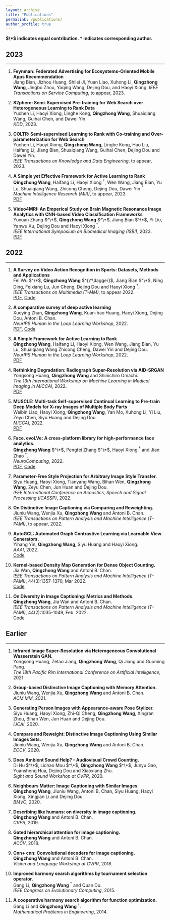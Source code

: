 ```yaml
---
layout: archive
title: "Publications"
permalink: /publications/
author_profile: true
---
```


**$\*$ indicates equal contribution. $\dagger$ indicates corresponding author.**

## 2023
----------

1. **Feynman: Federated Advertising for Ecosystems-Oriented Mobile Apps Recommendation** \
   Jiang Bian, Jizhou Huang, Shilei Ji, Yuan Liao, Xuhong Li, **Qingzhong Wang**, Jingbo Zhou, Yaqing Wang, Dejing Dou, and Haoyi Xiong.
   *IEEE Transactions on Service Computing*, to appear, 2023.
   
1. **S2phere: Semi-Supervised Pre-training for Web Search over Heterogeneous Learning to Rank Data** \
   Yuchen Li, Haoyi Xiong, Linghe Kong, **Qingzhong Wang**, Shuaiqiang Wang, Guihai Chen, and Dawei Yin. \
   *KDD*, 2023.
   
1. **COLTR: Semi-supervised Learning to Rank with Co-training and Over-parameterization for Web Search** \
   Yuchen Li, Haoyi Xiong, **Qingzhong Wang**, Linghe Kong, Hao Liu, Haifang Li, Jiang Bian, Shuaiqiang Wang, Guihai Chen, Dejing Dou and Dawei Yin. \
   *IEEE Transactions on Knowledge and Data Engineering*, to appear, 2023. 
   
1. **A Simple yet Effective Framework for Active Learning to Rank** \
  **Qingzhong Wang**, Haifang Li, Haoyi Xiong $^\dagger$, Wen Wang, Jiang Bian, Yu Lu, Shuaiqiang Wang, Zhicong Cheng, Dejing Dou, Dawei Yin $^\dagger$. \
  *Machine Intelligence Research (MIR)*, to appear, 2023. \
  [PDF](https://arxiv.org/pdf/2205.10137.pdf)
  
1. **Video4MRI: An Emperical Study on Brain Magnetic Resonance Image Analytics with CNN-based Video Classification Frameworks** \
  Yuxuan Zhang $^\*$, **Qingzhong Wang** $^\*$, Jiang Bian $^\*$, Yi Liu, Yanwu Xu, Dejing Dou and Haoyi Xiong $^\dagger$. \
  *IEEE International Symposium on Biomedical Imaging (ISBI)*, 2023. \
  [PDF](https://arxiv.org/pdf/2302.12688.pdf)

## 2022
----------

1. **A Survey on Video Action Recognition in Sports: Datasets, Methods and Applications** \
  Fei Wu $^\*$, **Qingzhong Wang** $^{\*\dagger}$, Jiang Bian $^\*$, Ning Ding, Feixiang Lu, Jun Cheng, Dejing Dou and Haoyi Xiong $^\dagger$. \
  *IEEE Transactions on Multimedia (T-MM)*, to appear 2022. \
  [PDF](https://ieeexplore.ieee.org/document/9999033), [Code](https://github.com/PaddlePaddle/PaddleSports/tree/develop/07-data/7.1-public_available_datasets)
  
1. **A comparative survey of deep active learning** \
  Xueying Zhan, **Qingzhong Wang**, Kuan-hao Huang, Haoyi Xiong, Dejing Dou, Antoni B. Chan. \
  *NeurIPS Human in the Loop Learning Workshop*, 2022. \
  [PDF](https://arxiv.org/pdf/2203.13450.pdf), [Code](https://github.com/SineZHAN/deepALplus)
  
1. **A Simple Framework for Active Learning to Rank** \
  **Qingzhong Wang**, Haifang Li, Haoyi Xiong, Wen Wang, Jiang Bian, Yu Lu, Shuaiqiang Wang Zhicong Cheng, Dawei Yin and Dejing Dou. \
  *NeurIPS Human in the Loop Learning Workshop*, 2022. \
  [PDF](https://github.com/qingzwang/qingzwang.github.io/blob/master/_publications/ActiveLearningLTR.pdf)
  
1. **Rethinking Degradation: Radiograph Super-Resolution via AID-SRGAN** \
  Yongsong Huang, **Qingzhong Wang** and Shinichiro Omachi. \
  *The 13th International Workshop on Machine Learning in Medical Imaging in MICCAI*, 2022. \
  [PDF](https://arxiv.org/pdf/2208.03008.pdf)
  
1. **MUSCLE: Multi-task Self-supervised Continual Learning to Pre-train Deep Models for X-ray Images of Multiple Body Parts** \
  Weibin Liao, Haoyi Xiong, **Qingzhong Wang**, Yan Mo, Xuhong Li, Yi Liu, Zeyu Chen, Siyu Huang and Dejing Dou. \
  *MICCAI*, 2022. \
  [PDF](https://link.springer.com/chapter/10.1007/978-3-031-16452-1_15)
  
1. **Face. evoLVe: A cross-platform library for high-performance face analytics.** \
  **Qingzhong Wang** $^\*$, Pengfei Zhang $^\*$, Haoyi Xiong $^\dagger$ and Jian Zhao $^\dagger$.\
  *NeuroComputing*, 2022. \
  [PDF](https://arxiv.org/abs/2107.08621), [Code](https://github.com/ZhaoJ9014/face.evoLVe)
  
1. **Parameter-Free Style Projection for Arbitrary Image Style Transfer.** \
 Siyu Huang, Haoyi Xiong, Tianyang Wang, Bihan Wen, **Qingzhong Wang**, Zeyu Chen, Jun Huan and Dejing Dou. \
 *IEEE International Conference on Acoustics, Speech and Signal Processing (ICASSP)*, 2022. 
 
1. **On Distinctive Image Captioning via Comparing and Reweighting.** \
 Jiuniu Wang, Wenjia Xu, **Qingzhong Wang** and Antoni B. Chan. \
 *IEEE Transactions on Pattern Analysis and Machine Intelligence (T-PAMI)*, to appear, 2022.
 
1. **AutoGCL: Automated Graph Contrastive Learning via Learnable View Generators.** \
 Yihang Yin, **Qingzhong Wang**, Siyu Huang and Haoyi Xiong. \
 *AAAI*, 2022. \
 [Code](https://github.com/Somedaywilldo/AutoGCL)
 
1. **Kernel-based Density Map Generation for Dense Object Counting.** \
 Jia Wan, **Qingzhong Wang** and Antoni B. Chan. \
 *IEEE Transactions on Pattern Analysis and Machine Intelligence (T-PAMI)*, 44(3):1357-1370, Mar 2022.\
 [Code](https://github.com/jia-wan/KDMG_Counting)
 
1. **On Diversity in Image Captioning: Metrics and Methods.** \
 **Qingzhong Wang**, Jia Wan and Antoni B. Chan. \
 *IEEE Transactions on Pattern Analysis and Machine Intelligence (T-PAMI)*, 44(2):1035-1049, Feb. 2022. \
 [Code](https://github.com/qingzwang/DiverseImageCaptioning)
 
## Earlier
----------
 
1. **Infrared Image Super-Resolution via Heterogeneous Convolutional Wasserstein GAN.** \
    Yongsong Huang, Zetao Jiang, **Qingzhong Wang**, Qi Jiang and Guoming Pang. \
    *The 18th Pacific Rim International Conference on Artificial Intelligence*, 2021.
    
1. **Group-based Distinctive Image Captioning with Memory Attention.** \
    Jiuniu Wang, Wenjia Xu, **Qingzhong Wang** and Antoni B. Chan. \
    *ACM MM*, 2021.
    
1. **Generating Person Images with Appearance-aware Pose Stylizer.** \
    Siyu Huang, Haoyi Xiong, Zhi-Qi Cheng, **Qingzhong Wang**, Xingran Zhou, Bihan Wen, Jun Huan and Dejing Dou. \
    *IJCAI*, 2020.
    
1. **Compare and Reweight: Distinctive Image Captioning Using Similar Images Sets.** \
    Jiuniu Wang, Wenjia Xu, **Qingzhong Wang** and Antoni B. Chan. \
    *ECCV*, 2020.
    
1. **Does Ambient Sound Help? - Audiovisual Crowd Counting.** \
    Di Hu $^\*$, Lichao Mou $^\*$, **Qingzhong Wang** $^\*$, Junyu Gao, Yuansheng Hua, Dejing Dou and Xiaoxiang Zhu. \
    *Sight and Sound Workshop at CVPR*, 2020.
    
1. **Neighbours Matter: Image Captioning with Similar Images.** \
    **Qingzhong Wang**, Jiuniu Wang, Antoni B. Chan, Siyu Huang, Haoyi Xiong, Xingjian Li and Dejing Dou. \
    *BMVC*, 2020.
    
1. **Describing like humans: on diversity in image captioning.** \
    **Qingzhong Wang** and Antoni B. Chan. \
    *CVPR*, 2019.
    
1. **Gated hierarchical attention for image captioning.** \
    **Qingzhong Wang** and Antoni B. Chan. \
    *ACCV*, 2018.
    
1. **Cnn+ cnn: Convolutional decoders for image captioning.** \
    **Qingzhong Wang** and Antoni B. Chan. \
    *Vision and Language Workshop at CVPR*, 2018.
    
1. **Improved harmony search algorithms by tournament selection operator.** \
    Gang Li, **Qingzhong Wang** $^\dagger$ and Quan Du. \
    *IEEE Congress on Evolutionary Computing*, 2015.

1. **A cooperative harmony search algorithm for function optimization.** \
    Gang Li and **Qingzhong Wang** $^\dagger$. \
    *Mathematical Problems in Engineering*, 2014.

